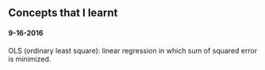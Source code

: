 ## Concepts that I learnt
#### 9-16-2016
OLS (ordinary least square): linear regression in which sum of squared error is minimized. 


